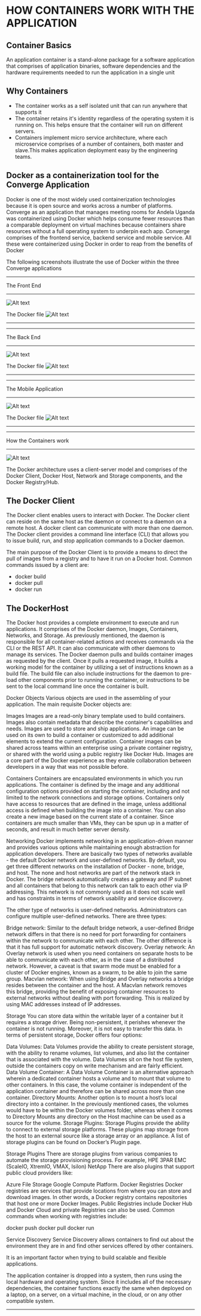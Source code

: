 HOW CONTAINERS WORK WITH THE APPLICATION
============
Container Basics
-------------
An application container is a stand-alone package for a software application that comprises of application binaries, software dependencies and the hardware requirements needed to run the application in a single unit

Why Containers
-------------
* The container works as a self isolated unit that can run anywhere that supports it
* The container retains it's identity regardless of the operating system it is running on. This helps ensure that the container will run on different servers.
* Containers implement micro service architecture, where each microservice comprises of a number of containers, both master and slave.This makes application deployment easy by the engineering teams.

Docker as a containerization tool for the Converge Application
------------
Docker is one of the most widely used containerization technologies because it is open source and works across a number of platforms.
Converge as an application that manages meeting rooms for Andela Uganda was containerized using Docker which helps consume fewer resources than a comparable deployment on virtual machines because containers share resources without a full operating system to underpin each app.
Converge comprises of the frontend service, backend service and mobile service. All these were containerized using Docker in order to reap from the benefits of Docker

The following screenshots illustrate the use of Docker within the three Converge applications
--------  -----------------------
The Front End
--------  -----------------------
![Alt text](images/dockerfront.png)

The Docker file
![Alt text](images/Dockerfile.png)
--------  -----------------------
--------  -----------------------
The Back End
--------  -----------------------
![Alt text](images/dockerfront.png)

The Docker file
![Alt text](images/Dockerfile.png)
--------  -----------------------
--------  -----------------------
The Mobile Application
--------  -----------------------
![Alt text](images/dockerfront.png)

The Docker file
![Alt text](images/Dockerfile.png)
--------  -----------------------
--------  -----------------------
How the Containers work
--------  -----------------------
![Alt text](images/dockerArch.png)

The Docker architecture uses a client-server model and comprises of the Docker Client, Docker Host, Network and Storage components, and the Docker Registry/Hub. 

The Docker Client
-----------------
The Docker client enables users to interact with Docker. The Docker client can reside on the same host as the daemon or connect to a daemon on a remote host. A docker client can communicate with more than one daemon. The Docker client provides a command line interface (CLI) that allows you to issue build, run, and stop application commands to a Docker daemon.

The main purpose of the Docker Client is to provide a means to direct the pull of images from a registry and to have it run on a Docker host. Common commands issued by a client are:

* docker build
* docker pull
* docker run

The DockerHost
------------------
The Docker host provides a complete environment to execute and run applications. It comprises of the Docker daemon, Images, Containers, Networks, and Storage. As previously mentioned, the daemon is responsible for all container-related actions and receives commands via the CLI or the REST API. It can also communicate with other daemons to manage its services. The Docker daemon pulls and builds container images as requested by the client. Once it pulls a requested image, it builds a working model for the container by utilizing a set of instructions known as a build file. The build file can also include instructions for the daemon to pre-load other components prior to running the container, or instructions to be sent to the local command line once the container is built.

Docker Objects
Various objects are used in the assembling of your application. The main requisite Docker objects are:


Images
Images are a read-only binary template used to build containers. Images also contain metadata that describe the container's capabilities and needs. Images are used to store and ship applications. An image can be used on its own to build a container or customized to add additional elements to extend the current configuration. Container images can be shared across teams within an enterprise using a private container registry, or shared with the world using a public registry like Docker Hub. Images are a core part of the Docker experience as they enable collaboration between developers in a way that was not possible before.


Containers
Containers are encapsulated environments in which you run applications. The container is defined by the image and any additional configuration options provided on starting the container, including and not limited to the network connections and storage options. Containers only have access to resources that are defined in the image, unless additional access is defined when building the image into a container. You can also create a new image based on the current state of a container. Since containers are much smaller than VMs, they can be spun up in a matter of seconds, and result in much better server density.


Networking
Docker implements networking in an application-driven manner and provides various options while maintaining enough abstraction for application developers. There are basically two types of networks available - the default Docker network and user-defined networks. By default, you get three different networks on the installation of Docker - none, bridge, and host. The none and host networks are part of the network stack in Docker. The bridge network automatically creates a gateway and IP subnet and all containers that belong to this network can talk to each other via IP addressing. This network is not commonly used as it does not scale well and has constraints in terms of network usability and service discovery.

The other type of networks is user-defined networks. Administrators can configure multiple user-defined networks. There are three types:

Bridge network: Similar to the default bridge network, a user-defined Bridge network differs in that there is no need for port forwarding for containers within the network to communicate with each other. The other difference is that it has full support for automatic network discovery.
Overlay network: An Overlay network is used when you need containers on separate hosts to be able to communicate with each other, as in the case of a distributed network. However, a caveat is that swarm mode must be enabled for a cluster of Docker engines, known as a swarm, to be able to join the same group.
Macvlan network: When using Bridge and Overlay networks a bridge resides between the container and the host. A Macvlan network removes this bridge, providing the benefit of exposing container resources to external networks without dealing with port forwarding. This is realized by using MAC addresses instead of IP addresses.

Storage
You can store data within the writable layer of a container but it requires a storage driver. Being non-persistent, it perishes whenever the container is not running. Moreover, it is not easy to transfer this data. In terms of persistent storage, Docker offers four options:

Data Volumes: Data Volumes provide the ability to create persistent storage, with the ability to rename volumes, list volumes, and also list the container that is associated with the volume. Data Volumes sit on the host file system, outside the containers copy on write mechanism and are fairly efficient.
Data Volume Container: A Data Volume Container is an alternative approach wherein a dedicated container hosts a volume and to mount that volume to other containers. In this case, the volume container is independent of the application container and therefore can be shared across more than one container.
Directory Mounts: Another option is to mount a host’s local directory into a container. In the previously mentioned cases, the volumes would have to be within the Docker volumes folder, whereas when it comes to Directory Mounts any directory on the Host machine can be used as a source for the volume.
Storage Plugins: Storage Plugins provide the ability to connect to external storage platforms. These plugins map storage from the host to an external source like a storage array or an appliance. A list of storage plugins can be found on Docker’s Plugin page.


Storage Plugins
There are storage plugins from various companies to automate the storage provisioning process. For example, 
HPE 3PAR
EMC (ScaleIO, XtremIO, VMAX, Isilon)
NetApp
There are also plugins that support public cloud providers like:

Azure File Storage
Google Compute Platform.
Docker Registries
Docker registries are services that provide locations from where you can store and download images. In other words, a Docker registry contains repositories that host one or more Docker Images. Public Registries include Docker Hub and Docker Cloud and private Registries can also be used. Common commands when working with registries include:

docker push
docker pull
docker run

Service Discovery
Service Discovery allows containers to find out about the environment they are in and find other services offered by other containers.

It is an important factor when trying to build scalable and flexible applications.

The application container is dropped into a system, then runs using the local hardware and operating system. Since it includes all of the necessary dependencies, the container functions exactly the same when deployed on a laptop, on a server, on a virtual machine, in the cloud, or on any other compatible system.
--------  -----------------------

